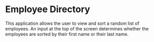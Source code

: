 # Employee Directory

This application allows the user to view and sort a random list of employees. An input at the top of the screen determines whether the employees are sorted by their first name or their last name.